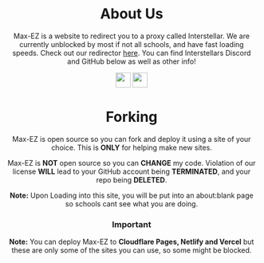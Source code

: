 <div align='center'>

# About Us

Max-EZ is a website to redirect you to a proxy called Interstellar. We are currently unblocked by most if not all schools, and have fast loading speeds. Check out our redirector <a href="https://max-ez.pages.dev">here</a>. You can find Interstellars Discord and GitHub below as well as other info! 

<a href="https://discord.gg/gointerstellar"><img height="30px" src="https://img.shields.io/badge/Discord-7289DA?style=for-the-badge&logo=discord&logoColor=white"><img></a>
<a href="https://github.com/interstellarnetwork"><img height="30px" src="https://img.shields.io/badge/GitHub-100000?style=for-the-badge&logo=github&logoColor=white"><img></a>
</p>  

# Forking
Max-EZ is open source so you can fork and deploy it using a site of your choice. This is **ONLY** for helping make new sites.

Max-EZ is **NOT** open source so you can **CHANGE** my code. Violation of our license **WILL** lead to your GitHub account being **TERMINATED**, and your repo being **DELETED**.

**Note:** Upon Loading into this site, you will be put into an about:blank page so schools cant see what you are doing.
  
### Important

**Note:** You can deploy Max-EZ to **Cloudflare Pages, Netlify and Vercel** but these are only some of the sites you can use, so some might be blocked.

